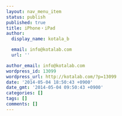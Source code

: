 ```yaml
---
layout: nav_menu_item
status: publish
published: true
title: iPhone・iPad
author:
  display_name: kotala_b

  email: info@kotalab.com
  url: ''

author_email: info@kotalab.com
wordpress_id: 13099
wordpress_url: http://kotalab.com/?p=13099
date: '2014-05-04 18:50:43 +0900'
date_gmt: '2014-05-04 09:50:43 +0900'
categories: []
tags: []
comments: []
---
```


